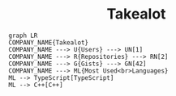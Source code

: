 <h1 align="center">Takealot</h1>

```mermaid
graph LR
COMPANY_NAME{Takealot}
COMPANY_NAME ---> U{Users} ---> UN[1]
COMPANY_NAME ---> R{Repositories} ---> RN[2]
COMPANY_NAME ---> G{Gists} ---> GN[42]
COMPANY_NAME ---> ML{Most Used<br>Languages}
ML --> TypeScript[TypeScript]
ML --> C++[C++]
```
